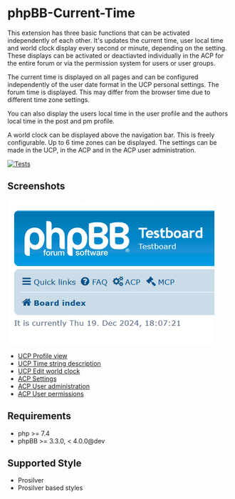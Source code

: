 # phpBB-Current-Time
This extension has three basic functions that can be activated independently of each other.
It's updates the current time, user local time and world clock display every second or minute, depending on the setting. These displays can be activated or deactiavted individually in the ACP for the entire forum or via the permission system for users or user groups.

The current time is displayed on all pages and can be configured independently of the user date format in the UCP personal settings.
The forum time is displayed. This may differ from the browser time due to different time zone settings.

You can also display the users local time in the user profile and the authors local time in the post and pm profile.

A world clock can be displayed above the navigation bar. This is freely configurable. Up to 6 time zones can be displayed. The settings can be made in the UCP, in the ACP and in the ACP user administration.

[![Tests](https://github.com/IMC-GER/phpBB-Current-Time/actions/workflows/tests.yml/badge.svg)](https://github.com/IMC-GER/phpBB-Current-Time/actions/workflows/tests.yml)

## Screenshots
![Displayed Time](https://raw.githubusercontent.com/IMC-GER/images/refs/heads/main/screenshots/currenttime/CurrentTime.gif)
- [UCP Profile view](https://raw.githubusercontent.com/IMC-GER/images/refs/heads/main/screenshots/currenttime/CTWC_profile_view.jpg)
- [UCP Time string description](https://raw.githubusercontent.com/IMC-GER/images/refs/heads/main/screenshots/currenttime/CTWC_UCP_description.jpg)
- [UCP Edit world clock](https://raw.githubusercontent.com/IMC-GER/images/refs/heads/main/screenshots/currenttime/CTWC_UCP_edit_world_clock.jpg)
- [ACP Settings](https://raw.githubusercontent.com/IMC-GER/images/refs/heads/main/screenshots/currenttime/CTWC_ACP_settings.jpg)
- [ACP User administration](https://raw.githubusercontent.com/IMC-GER/images/refs/heads/main/screenshots/currenttime/CTWC_ACP_user_administration.jpg)
- [ACP User permissions](https://raw.githubusercontent.com/IMC-GER/images/refs/heads/main/screenshots/currenttime/CTWC_ACP_permissions.jpg)

## Requirements
- php >= 7.4
- phpBB >= 3.3.0, < 4.0.0@dev

## Supported Style
- Prosilver
- Prosilver based styles
